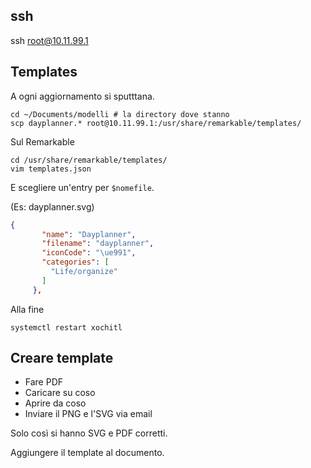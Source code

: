 ## ssh

ssh root@10.11.99.1

## Templates

A ogni aggiornamento si sputttana.

```shell
cd ~/Documents/modelli # la directory dove stanno
scp dayplanner.* root@10.11.99.1:/usr/share/remarkable/templates/

```

Sul Remarkable

```shell
cd /usr/share/remarkable/templates/
vim templates.json
```

E scegliere un'entry per `$nomefile`.

(Es: dayplanner.svg)

```json
{
       "name": "Dayplanner",
       "filename": "dayplanner",
       "iconCode": "\ue991",
       "categories": [
         "Life/organize"
       ]
     },
```

Alla fine

```shell
systemctl restart xochitl
```

## Creare template

- Fare PDF
- Caricare su coso
- Aprire da coso
- Inviare il PNG e l'SVG via email

Solo così si hanno SVG e PDF corretti.

Aggiungere il template al documento.
